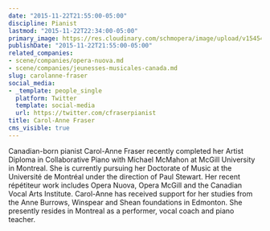 ```yaml
---
date: "2015-11-22T21:55:00-05:00"
discipline: Pianist
lastmod: "2015-11-22T22:34:00-05:00"
primary_image: https://res.cloudinary.com/schmopera/image/upload/v1545409169/media/webhook-uploads/1448247299859/hp-7orje.jpg.jpg
publishDate: "2015-11-22T21:55:00-05:00"
related_companies:
- scene/companies/opera-nuova.md
- scene/companies/jeunesses-musicales-canada.md
slug: carolanne-fraser
social_media:
- _template: people_single
  platform: Twitter
  template: social-media
  url: https://twitter.com/cfraserpianist
title: Carol-Anne Fraser
cms_visible: true
---
```


Canadian-born pianist Carol-Anne Fraser recently completed her Artist Diploma in Collaborative Piano with Michael McMahon at McGill University in Montreal. She is currently pursuing her Doctorate of Music at the Université de Montréal under the direction of Paul Stewart. Her recent répétiteur work includes Opera Nuova, Opera McGill and the Canadian Vocal Arts Institute. Carol-Anne has received support for her studies from the Anne Burrows, Winspear and Shean foundations in Edmonton. She presently resides in Montreal as a performer, vocal coach and piano teacher.
